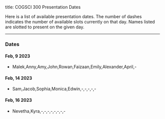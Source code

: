 title: COGSCI 300 Presentation Dates

Here is a list of available presentation dates.  The number of dashes indicates the number of available slots currently on that day.  Names listed are slotted to present on the given day.

 * * *

### Dates
 
#### Feb, 9 2023

 * Malek,Anny,Amy,John,Rowan,Faizaan,Emily,Alexander,April,-

#### Feb, 14 2023

 * Sam,Jacob,Sophia,Monica,Edwin,-,-,-,-,-

#### Feb, 16 2023

 * Nevetha,Kyra,-,-,-,-,-,-,-,-
